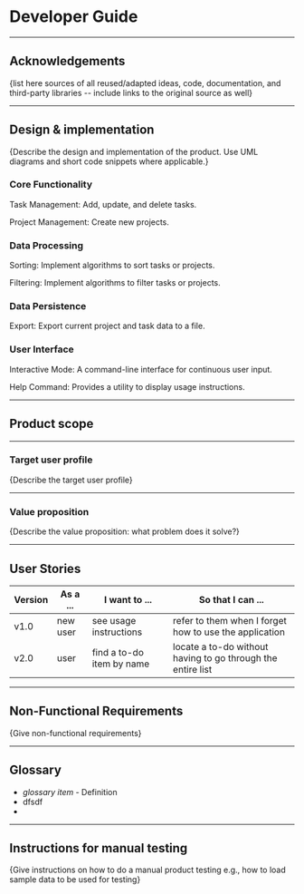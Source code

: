 # Developer Guide

---

## Acknowledgements

{list here sources of all reused/adapted ideas, code, documentation, and third-party libraries -- include links to the original source as well}

---

## Design & implementation

{Describe the design and implementation of the product. Use UML diagrams and short code snippets where applicable.}

### Core Functionality

Task Management: Add, update, and delete tasks.

Project Management: Create new projects.

### Data Processing

Sorting: Implement algorithms to sort tasks or projects.

Filtering: Implement algorithms to filter tasks or projects.

### Data Persistence

Export: Export current project and task data to a file.

### User Interface

Interactive Mode: A command-line interface for continuous user input.

Help Command: Provides a utility to display usage instructions.

---

## Product scope

---

### Target user profile

{Describe the target user profile}

---

### Value proposition

{Describe the value proposition: what problem does it solve?}

---

## User Stories

| Version | As a ... | I want to ...             | So that I can ...                                           |
| ------- | -------- | ------------------------- | ----------------------------------------------------------- |
| v1.0    | new user | see usage instructions    | refer to them when I forget how to use the application      |
| v2.0    | user     | find a to-do item by name | locate a to-do without having to go through the entire list |

---

## Non-Functional Requirements

{Give non-functional requirements}

---

## Glossary

* *glossary item* - Definition
* dfsdf
*

---

## Instructions for manual testing

{Give instructions on how to do a manual product testing e.g., how to load sample data to be used for testing}
